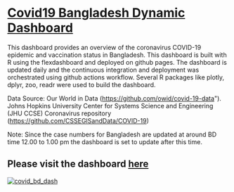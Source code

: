 # [Covid19 Bangladesh Dynamic Dashboard](https://mozammel47.github.io/covid_bd_dashboard/)

This dashboard provides an overview of the coronavirus COVID-19 epidemic and vaccination status in Bangladesh. This dashboard is built with R using the flexdashboard and deployed on github pages. The dashboard is updated daily and the continuous integration and deployment was orchestrated using github actions workflow. Several R packages like plotly, dplyr, zoo, readr were used to build the dashboard.

Data Source: Our World in Data (https://github.com/owid/covid-19-data").
Johns Hopkins University Center for Systems Science and Engineering (JHU CCSE) Coronavirus repository (https://github.com/CSSEGISandData/COVID-19)

Note: Since the case numbers for Bangladesh are updated at around BD time 12.00 to 1.00 pm the dashboard is set to update after this time.

## Please visit the dashboard [here](https://mozammel47.github.io/covid_bd_dashboard/)

[![covid_bd_dash](https://user-images.githubusercontent.com/68219493/149613298-6d7afec9-9305-40e3-b6f5-05eeaa6c4e12.png)](https://mozammel47.github.io/covid_bd_dashboard/)
